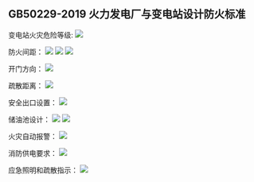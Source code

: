 ## GB50229-2019 火力发电厂与变电站设计防火标准
变电站火灾危险等级:
![](https://ddns.smpi.top:10000/md_attachments/Pasted%20image%2020211222161109.png)

防火间距：
![](https://ddns.smpi.top:10000/md_attachments/Pasted%20image%2020211222161632.png)
![](https://ddns.smpi.top:10000/md_attachments/Pasted%20image%2020211222163244.png)
![](https://ddns.smpi.top:10000/md_attachments/Pasted%20image%2020211222163725.png)

开门方向：
![](https://ddns.smpi.top:10000/md_attachments/Pasted%20image%2020211222163926.png)

疏散距离：
![](https://ddns.smpi.top:10000/md_attachments/Pasted%20image%2020211222164212.png)

安全出口设置：
![](https://ddns.smpi.top:10000/md_attachments/Pasted%20image%2020211222164452.png)

储油池设计：
![](https://ddns.smpi.top:10000/md_attachments/Pasted%20image%2020211222164954.png)
![](https://ddns.smpi.top:10000/md_attachments/Pasted%20image%2020211222165041.png)

火灾自动报警：
![](https://ddns.smpi.top:10000/md_attachments/Pasted%20image%2020211222165739.png)

消防供电要求：
![](https://ddns.smpi.top:10000/md_attachments/Pasted%20image%2020211222170135.png)

应急照明和疏散指示：
![](https://ddns.smpi.top:10000/md_attachments/Pasted%20image%2020211222170600.png)

